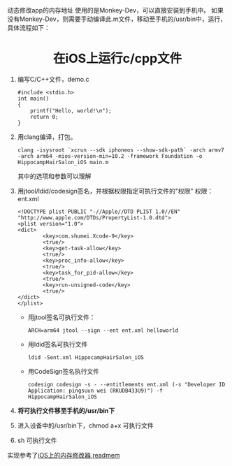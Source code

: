 动态修改app的内存地址
使用的是Monkey-Dev，可以直接安装到手机中。
如果没有Monkey-Dev，则需要手动编译此.m文件，移动至手机的/usr/bin中，运行，具体流程如下：
<h1 align=center>在iOS上运行c/cpp文件</h1>

1. 编写C/C++文件，demo.c

   ```
   #include <stdio.h>
   int main()
   {
       printf("Hello, world!\n");
       return 0;
   }
   ```

2. 用clang编译，打包。

   ```
   clang -isysroot `xcrun --sdk iphoneos --show-sdk-path` -arch armv7 -arch arm64 -mios-version-min=10.2 -framework Foundation -o HippocampHairSalon_iOS main.m
   ```

   其中的选项和参数可以理解

3. 用jtool/ldid/codesign签名，并根据权限指定可执行文件的"权限"
   权限：ent.xml

   ```
   <!DOCTYPE plist PUBLIC "-//Apple//DTD PLIST 1.0//EN" "http://www.apple.com/DTDs/PropertyList-1.0.dtd">
   <plist version="1.0">
   <dict>
           <key>com.shumei.Xcode-9</key>
           <true/>
           <key>get-task-allow</key>
           <true/>
           <key>proc_info-allow</key>
           <true/>
           <key>task_for_pid-allow</key>
           <true/>
           <key>run-unsigned-code</key>
           <true/>
   </dict>
   </plist>
   
   ```

   - 用jtool签名可执行文件：

     ```
     ARCH=arm64 jtool --sign --ent ent.xml helloworld
     ```

   - 用ldid签名可执行文件

     ```
     ldid -Sent.xml HippocampHairSalon_iOS
     ```

   - 用CodeSign签名执行文件

     ```
     codesign codesign -s - --entitlements ent.xml (-s "Developer ID Application: pingsuun wei (RKUDB433U9)") -f HippocampHairSalon_iOS
     ```

4. **将可执行文件移至手机的/usr/bin下**

5. 进入设备中的/usr/bin下，chmod a+x 可执行文件

6. sh 可执行文件

实现参考了[iOS上的内存修改器](https://www.baidu.com/s?wd=HippocampHairSalon%20内存修改&rsv_spt=1&rsv_iqid=0xa551062b0000c5e4&issp=1&f=8&rsv_bp=1&rsv_idx=2&ie=utf-8&rqlang=cn&tn=baiduhome_pg&rsv_enter=1&rsv_dl=tb&oq=Hooper%2520%25E5%2586%2585%25E5%25AD%2598%25E4%25BF%25AE%25E6%2594%25B9&rsv_btype=t&inputT=419&rsv_t=f76b6xi07kYagdoH1vnx9ptoJC%2FYTV6k8L7unBWpbkCtr5NutdTquNXLDOO9YYNG8vfu&rsv_pq=a6ae362c00017522&rsv_sug3=36&rsv_sug2=0&rsv_sug4=419),[readmem](https://github.com/gdbinit/readmem)
